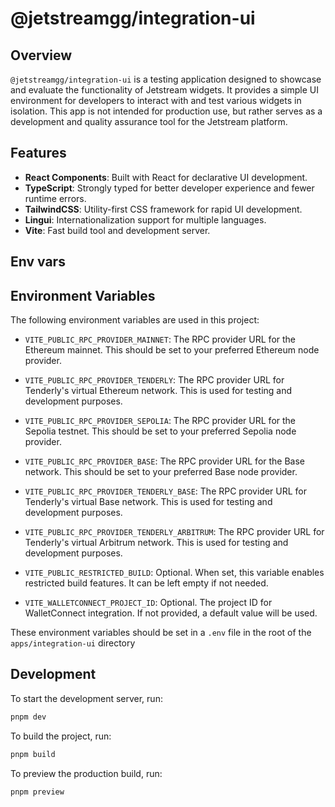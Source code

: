 # @jetstreamgg/integration-ui

## Overview

`@jetstreamgg/integration-ui` is a testing application designed to showcase and evaluate the functionality of Jetstream widgets. It provides a simple UI environment for developers to interact with and test various widgets in isolation. This app is not intended for production use, but rather serves as a development and quality assurance tool for the Jetstream platform.

## Features

- **React Components**: Built with React for declarative UI development.
- **TypeScript**: Strongly typed for better developer experience and fewer runtime errors.
- **TailwindCSS**: Utility-first CSS framework for rapid UI development.
- **Lingui**: Internationalization support for multiple languages.
- **Vite**: Fast build tool and development server.

## Env vars

## Environment Variables

The following environment variables are used in this project:

- `VITE_PUBLIC_RPC_PROVIDER_MAINNET`: The RPC provider URL for the Ethereum mainnet. This should be set to your preferred Ethereum node provider.

- `VITE_PUBLIC_RPC_PROVIDER_TENDERLY`: The RPC provider URL for Tenderly's virtual Ethereum network. This is used for testing and development purposes.

- `VITE_PUBLIC_RPC_PROVIDER_SEPOLIA`: The RPC provider URL for the Sepolia testnet. This should be set to your preferred Sepolia node provider.

- `VITE_PUBLIC_RPC_PROVIDER_BASE`: The RPC provider URL for the Base network. This should be set to your preferred Base node provider.

- `VITE_PUBLIC_RPC_PROVIDER_TENDERLY_BASE`: The RPC provider URL for Tenderly's virtual Base network. This is used for testing and development purposes.

- `VITE_PUBLIC_RPC_PROVIDER_TENDERLY_ARBITRUM`: The RPC provider URL for Tenderly's virtual Arbitrum network. This is used for testing and development purposes.

- `VITE_PUBLIC_RESTRICTED_BUILD`: Optional. When set, this variable enables restricted build features. It can be left empty if not needed.

- `VITE_WALLETCONNECT_PROJECT_ID`: Optional. The project ID for WalletConnect integration. If not provided, a default value will be used.

These environment variables should be set in a `.env` file in the root of the `apps/integration-ui` directory

## Development

To start the development server, run:

```sh
pnpm dev
```

To build the project, run:

```sh
pnpm build
```

To preview the production build, run:

```sh
pnpm preview
```
